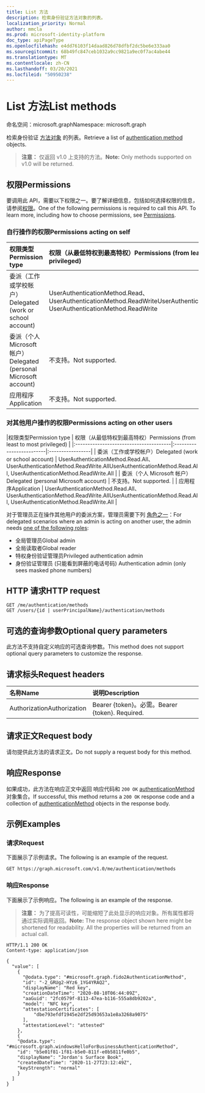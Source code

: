 ```yaml
---
title: List 方法
description: 检索身份验证方法对象的列表。
localization_priority: Normal
author: mmcla
ms.prod: microsoft-identity-platform
doc_type: apiPageType
ms.openlocfilehash: e4dd76103f14daad826d78dfbf2dc5be6e333aa0
ms.sourcegitcommit: 68b49fc847ceb1032a9cc9821a9ec0f7ac4abe44
ms.translationtype: MT
ms.contentlocale: zh-CN
ms.lasthandoff: 03/20/2021
ms.locfileid: "50950238"
---
```

# <a name="list-methods"></a><span data-ttu-id="c5010-103">List 方法</span><span class="sxs-lookup"><span data-stu-id="c5010-103">List methods</span></span>

<span data-ttu-id="c5010-104">命名空间：microsoft.graph</span><span class="sxs-lookup"><span data-stu-id="c5010-104">Namespace: microsoft.graph</span></span>

<span data-ttu-id="c5010-105">检索身份验证 [方法对象](../resources/authenticationmethod.md) 的列表。</span><span class="sxs-lookup"><span data-stu-id="c5010-105">Retrieve a list of [authentication method](../resources/authenticationmethod.md) objects.</span></span>

> <span data-ttu-id="c5010-106">**注意：** 仅返回 v1.0 上支持的方法。</span><span class="sxs-lookup"><span data-stu-id="c5010-106">**Note:** Only methods supported on v1.0 will be returned.</span></span>

## <a name="permissions"></a><span data-ttu-id="c5010-107">权限</span><span class="sxs-lookup"><span data-stu-id="c5010-107">Permissions</span></span>

<span data-ttu-id="c5010-p101">要调用此 API，需要以下权限之一。要了解详细信息，包括如何选择权限的信息，请参阅[权限](/graph/permissions-reference)。</span><span class="sxs-lookup"><span data-stu-id="c5010-p101">One of the following permissions is required to call this API. To learn more, including how to choose permissions, see [Permissions](/graph/permissions-reference).</span></span>

### <a name="permissions-acting-on-self"></a><span data-ttu-id="c5010-110">自行操作的权限</span><span class="sxs-lookup"><span data-stu-id="c5010-110">Permissions acting on self</span></span>

|<span data-ttu-id="c5010-111">权限类型</span><span class="sxs-lookup"><span data-stu-id="c5010-111">Permission type</span></span>      | <span data-ttu-id="c5010-112">权限（从最低特权到最高特权）</span><span class="sxs-lookup"><span data-stu-id="c5010-112">Permissions (from least to most privileged)</span></span>              |
|:---------------------------------------|:-------------------------|
| <span data-ttu-id="c5010-113">委派（工作或学校帐户）</span><span class="sxs-lookup"><span data-stu-id="c5010-113">Delegated (work or school account)</span></span>     | <span data-ttu-id="c5010-114">UserAuthenticationMethod.Read、UserAuthenticationMethod.ReadWrite</span><span class="sxs-lookup"><span data-stu-id="c5010-114">UserAuthenticationMethod.Read, UserAuthenticationMethod.ReadWrite</span></span> |
| <span data-ttu-id="c5010-115">委派（个人 Microsoft 帐户）</span><span class="sxs-lookup"><span data-stu-id="c5010-115">Delegated (personal Microsoft account)</span></span> | <span data-ttu-id="c5010-116">不支持。</span><span class="sxs-lookup"><span data-stu-id="c5010-116">Not supported.</span></span> |
| <span data-ttu-id="c5010-117">应用程序</span><span class="sxs-lookup"><span data-stu-id="c5010-117">Application</span></span>                            | <span data-ttu-id="c5010-118">不支持。</span><span class="sxs-lookup"><span data-stu-id="c5010-118">Not supported.</span></span> |

### <a name="permissions-acting-on-other-users"></a><span data-ttu-id="c5010-119">对其他用户操作的权限</span><span class="sxs-lookup"><span data-stu-id="c5010-119">Permissions acting on other users</span></span>

|<span data-ttu-id="c5010-120">权限类型</span><span class="sxs-lookup"><span data-stu-id="c5010-120">Permission type</span></span>      | <span data-ttu-id="c5010-121">权限（从最低特权到最高特权）</span><span class="sxs-lookup"><span data-stu-id="c5010-121">Permissions (from least to most privileged)</span></span>              |
|:---------------------------------------|:-------------------------|:-----------------|
| <span data-ttu-id="c5010-122">委派（工作或学校帐户）</span><span class="sxs-lookup"><span data-stu-id="c5010-122">Delegated (work or school account)</span></span>     | <span data-ttu-id="c5010-123">UserAuthenticationMethod.Read.All、UserAuthenticationMethod.ReadWrite.All</span><span class="sxs-lookup"><span data-stu-id="c5010-123">UserAuthenticationMethod.Read.All, UserAuthenticationMethod.ReadWrite.All</span></span> |
| <span data-ttu-id="c5010-124">委派（个人 Microsoft 帐户）</span><span class="sxs-lookup"><span data-stu-id="c5010-124">Delegated (personal Microsoft account)</span></span> | <span data-ttu-id="c5010-125">不支持。</span><span class="sxs-lookup"><span data-stu-id="c5010-125">Not supported.</span></span> |
| <span data-ttu-id="c5010-126">应用程序</span><span class="sxs-lookup"><span data-stu-id="c5010-126">Application</span></span>                            | <span data-ttu-id="c5010-127">UserAuthenticationMethod.Read.All、UserAuthenticationMethod.ReadWrite.All</span><span class="sxs-lookup"><span data-stu-id="c5010-127">UserAuthenticationMethod.Read.All, UserAuthenticationMethod.ReadWrite.All</span></span> |

<span data-ttu-id="c5010-128">对于管理员正在操作其他用户的委派方案，管理员需要下列 [角色之一](/azure/active-directory/users-groups-roles/directory-assign-admin-roles#available-roles)：</span><span class="sxs-lookup"><span data-stu-id="c5010-128">For delegated scenarios where an admin is acting on another user, the admin needs [one of the following roles](/azure/active-directory/users-groups-roles/directory-assign-admin-roles#available-roles):</span></span>
* <span data-ttu-id="c5010-129">全局管理员</span><span class="sxs-lookup"><span data-stu-id="c5010-129">Global admin</span></span>
* <span data-ttu-id="c5010-130">全局读取者</span><span class="sxs-lookup"><span data-stu-id="c5010-130">Global reader</span></span>
* <span data-ttu-id="c5010-131">特权身份验证管理员</span><span class="sxs-lookup"><span data-stu-id="c5010-131">Privileged authentication admin</span></span>
* <span data-ttu-id="c5010-132">身份验证管理员 (只能看到屏蔽的电话号码) </span><span class="sxs-lookup"><span data-stu-id="c5010-132">Authentication admin (only sees masked phone numbers)</span></span>

## <a name="http-request"></a><span data-ttu-id="c5010-133">HTTP 请求</span><span class="sxs-lookup"><span data-stu-id="c5010-133">HTTP request</span></span>

<!-- { "blockType": "ignored" } -->

```http
GET /me/authentication/methods
GET /users/{id | userPrincipalName}/authentication/methods
```

## <a name="optional-query-parameters"></a><span data-ttu-id="c5010-134">可选的查询参数</span><span class="sxs-lookup"><span data-stu-id="c5010-134">Optional query parameters</span></span>

<span data-ttu-id="c5010-135">此方法不支持自定义响应的可选查询参数。</span><span class="sxs-lookup"><span data-stu-id="c5010-135">This method does not support optional query parameters to customize the response.</span></span>

## <a name="request-headers"></a><span data-ttu-id="c5010-136">请求标头</span><span class="sxs-lookup"><span data-stu-id="c5010-136">Request headers</span></span>

| <span data-ttu-id="c5010-137">名称</span><span class="sxs-lookup"><span data-stu-id="c5010-137">Name</span></span>      |<span data-ttu-id="c5010-138">说明</span><span class="sxs-lookup"><span data-stu-id="c5010-138">Description</span></span>|
|:----------|:----------|
| <span data-ttu-id="c5010-139">Authorization</span><span class="sxs-lookup"><span data-stu-id="c5010-139">Authorization</span></span> | <span data-ttu-id="c5010-p102">Bearer {token}。必需。</span><span class="sxs-lookup"><span data-stu-id="c5010-p102">Bearer {token}. Required.</span></span> |

## <a name="request-body"></a><span data-ttu-id="c5010-142">请求正文</span><span class="sxs-lookup"><span data-stu-id="c5010-142">Request body</span></span>

<span data-ttu-id="c5010-143">请勿提供此方法的请求正文。</span><span class="sxs-lookup"><span data-stu-id="c5010-143">Do not supply a request body for this method.</span></span>

## <a name="response"></a><span data-ttu-id="c5010-144">响应</span><span class="sxs-lookup"><span data-stu-id="c5010-144">Response</span></span>

<span data-ttu-id="c5010-145">如果成功，此方法在响应正文中返回 响应代码和 `200 OK` [authenticationMethod](../resources/authenticationmethod.md) 对象集合。</span><span class="sxs-lookup"><span data-stu-id="c5010-145">If successful, this method returns a `200 OK` response code and a collection of [authenticationMethod](../resources/authenticationmethod.md) objects in the response body.</span></span>

## <a name="examples"></a><span data-ttu-id="c5010-146">示例</span><span class="sxs-lookup"><span data-stu-id="c5010-146">Examples</span></span>

### <a name="request"></a><span data-ttu-id="c5010-147">请求</span><span class="sxs-lookup"><span data-stu-id="c5010-147">Request</span></span>

<span data-ttu-id="c5010-148">下面展示了示例请求。</span><span class="sxs-lookup"><span data-stu-id="c5010-148">The following is an example of the request.</span></span>


```msgraph-interactive
GET https://graph.microsoft.com/v1.0/me/authentication/methods
```

### <a name="response"></a><span data-ttu-id="c5010-149">响应</span><span class="sxs-lookup"><span data-stu-id="c5010-149">Response</span></span>

<span data-ttu-id="c5010-150">下面展示了示例响应。</span><span class="sxs-lookup"><span data-stu-id="c5010-150">The following is an example of the response.</span></span>

> <span data-ttu-id="c5010-p103">**注意：** 为了提高可读性，可能缩短了此处显示的响应对象。所有属性都将通过实际调用返回。</span><span class="sxs-lookup"><span data-stu-id="c5010-p103">**Note:** The response object shown here might be shortened for readability. All the properties will be returned from an actual call.</span></span>

<!-- {
  "blockType": "response",
  "truncated": true,
  "@odata.type": "microsoft.graph.authenticationMethod",
  "isCollection": true
} -->

```http
HTTP/1.1 200 OK
Content-type: application/json

{
  "value": [
    {
      "@odata.type": "#microsoft.graph.fido2AuthenticationMethod",
      "id": "-2_GRUg2-HYz6_1YG4YRAQ2",
      "displayName": "Red key",
      "creationDateTime": "2020-08-10T06:44:09Z",
      "aaGuid": "2fc0579f-8113-47ea-b116-555a8db9202a",
      "model": "NFC key",
      "attestationCertificates": [
          "dbe793efdf1945e2df25d93653a1e8a3268a9075"
      ],
      "attestationLevel": "attested"
    },
    {
    "@odata.type": "#microsoft.graph.windowsHelloForBusinessAuthenticationMethod",
    "id": "b5e01f81-1f81-b5e0-811f-e0b5811fe0b5",
    "displayName": "Jordan's Surface Book",
    "createdDateTime": "2020-11-27T23:12:49Z",
    "keyStrength": "normal"
    }
  ]
}
```

<!-- uuid: 16cd6b66-4b1a-43a1-adaf-3a886856ed98
2019-02-04 14:57:30 UTC -->
<!-- {
  "type": "#page.annotation",
  "description": "List methods",
  "keywords": "",
  "section": "documentation",
  "tocPath": ""
}-->
